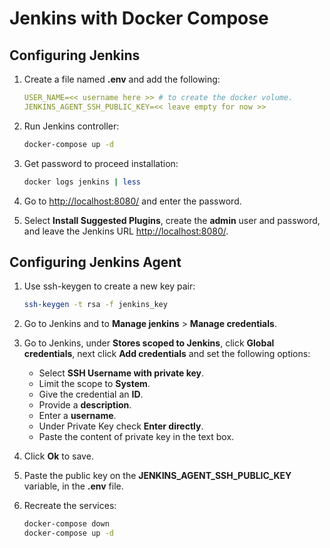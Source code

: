 # Jenkins with Docker Compose

## Configuring Jenkins

1. Create a file named **.env** and add the following:

   ```yml
   USER_NAME=<< username here >> # to create the docker volume.
   JENKINS_AGENT_SSH_PUBLIC_KEY=<< leave empty for now >>
   ```

2. Run Jenkins controller:

   ```bash
   docker-compose up -d
   ```

3. Get password to proceed installation:

   ```bash
   docker logs jenkins | less
   ```

4. Go to <http://localhost:8080/> and enter the password.

5. Select **Install Suggested Plugins**, create the **admin** user and password, and leave the Jenkins URL <http://localhost:8080/>.

## Configuring Jenkins Agent

1. Use ssh-keygen to create a new key pair:

   ```bash
   ssh-keygen -t rsa -f jenkins_key
   ```

2. Go to Jenkins and to **Manage jenkins** > **Manage credentials**.

3. Go to Jenkins, under **Stores scoped to Jenkins**, click **Global credentials**, next click **Add credentials** and set the following options:

   - Select **SSH Username with private key**.
   - Limit the scope to **System**.
   - Give the credential an **ID**.
   - Provide a **description**.
   - Enter a **username**.
   - Under Private Key check **Enter directly**.
   - Paste the content of private key in the text box.

4. Click **Ok** to save.

5. Paste the public key on the **JENKINS_AGENT_SSH_PUBLIC_KEY** variable, in the **.env** file.

6. Recreate the services:

   ```bash
   docker-compose down
   docker-compose up -d
   ```
